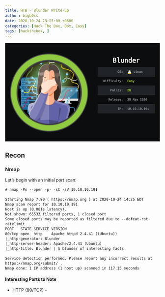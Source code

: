 ```yaml
---
title: HTB - Blunder Write-up
author: bigb0ss
date: 2020-10-24 23:25:00 +0800
categories: [Hack The Box, Box, Easy]
tags: [hackthebox, ]
---
```


![image](/assets/img/post/htb/blunder/01_infocard.png)

## Recon

### Nmap

Let’s begin with an initial port scan:

```console
# nmap -Pn --open -p- -sC -sV 10.10.10.191

Starting Nmap 7.80 ( https://nmap.org ) at 2020-10-24 14:25 EDT
Nmap scan report for 10.10.10.191
Host is up (0.081s latency).
Not shown: 65533 filtered ports, 1 closed port
Some closed ports may be reported as filtered due to --defeat-rst-ratelimit
PORT   STATE SERVICE VERSION
80/tcp open  http    Apache httpd 2.4.41 ((Ubuntu))
|_http-generator: Blunder
|_http-server-header: Apache/2.4.41 (Ubuntu)
|_http-title: Blunder | A blunder of interesting facts

Service detection performed. Please report any incorrect results at https://nmap.org/submit/ .
Nmap done: 1 IP address (1 host up) scanned in 117.15 seconds
```

#### Interesting Ports to Note

* HTTP (80/TCP) - 